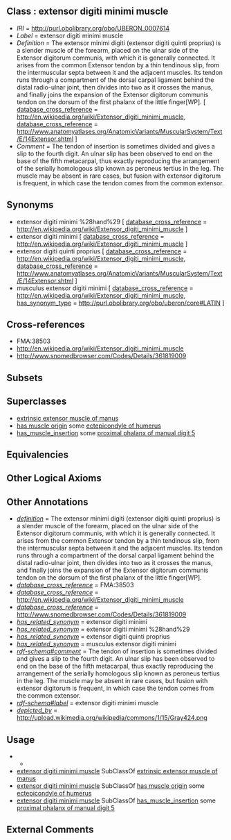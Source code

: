
## Class : extensor digiti minimi muscle

 * *IRI* = http://purl.obolibrary.org/obo/UBERON_0007614
 * *Label* = extensor digiti minimi muscle
 * *Definition* = The extensor minimi digiti (extensor digiti quinti proprius) is a slender muscle of the forearm, placed on the ulnar side of the Extensor digitorum communis, with which it is generally connected. It arises from the common Extensor tendon by a thin tendinous slip, from the intermuscular septa between it and the adjacent muscles. Its tendon runs through a compartment of the dorsal carpal ligament behind the distal radio-ulnar joint, then divides into two as it crosses the manus, and finally joins the expansion of the Extensor digitorum communis tendon on the dorsum of the first phalanx of the little finger[WP]. [ [database_cross_reference](../../ef/oboInOwl#hasDbXref.md) = http://en.wikipedia.org/wiki/Extensor_digiti_minimi_muscle, [database_cross_reference](../../ef/oboInOwl#hasDbXref.md) = http://www.anatomyatlases.org/AnatomicVariants/MuscularSystem/Text/E/14Extensor.shtml ]
 * *Comment* = The tendon of insertion is sometimes divided and gives a slip to the fourth digit. An ulnar slip has been observed to end on the base of the fifth metacarpal, thus exactly reproducing the arrangement of the serially homologous slip known as peroneus tertius in the leg. The muscle may be absent in rare cases, but fusion with extensor digitorum is frequent, in which case the tendon comes from the common extensor.

## Synonyms

 * extensor digiti minimi %28hand%29 [ [database_cross_reference](../../ef/oboInOwl#hasDbXref.md) = http://en.wikipedia.org/wiki/Extensor_digiti_minimi_muscle ]
 * extensor digiti minimi [ [database_cross_reference](../../ef/oboInOwl#hasDbXref.md) = http://en.wikipedia.org/wiki/Extensor_digiti_minimi_muscle ]
 * extensor digiti quinti proprius [ [database_cross_reference](../../ef/oboInOwl#hasDbXref.md) = http://en.wikipedia.org/wiki/Extensor_digiti_minimi_muscle, [database_cross_reference](../../ef/oboInOwl#hasDbXref.md) = http://www.anatomyatlases.org/AnatomicVariants/MuscularSystem/Text/E/14Extensor.shtml ]
 * musculus extensor digiti minimi [ [database_cross_reference](../../ef/oboInOwl#hasDbXref.md) = http://en.wikipedia.org/wiki/Extensor_digiti_minimi_muscle, [has_synonym_type](../../pe/oboInOwl#hasSynonymType.md) = http://purl.obolibrary.org/obo/uberon/core#LATIN ]

## Cross-references

 * FMA:38503
 * http://en.wikipedia.org/wiki/Extensor_digiti_minimi_muscle
 * http://www.snomedbrowser.com/Codes/Details/361819009

## Subsets


## Superclasses

 * [extrinsic extensor muscle of manus](../../UBERON/24/UBERON_0011024.md)
 * [has muscle origin](../../RO/72/RO_0002372.md) some [ectepicondyle of humerus](../../UBERON/07/UBERON_0006807.md)
 * [has_muscle_insertion](../../RO/73/RO_0002373.md) some [proximal phalanx of manual digit 5](../../UBERON/31/UBERON_0004331.md)

## Equivalencies


## Other Logical Axioms


## Other Annotations

 * *[definition](../../IAO/15/IAO_0000115.md)* = The extensor minimi digiti (extensor digiti quinti proprius) is a slender muscle of the forearm, placed on the ulnar side of the Extensor digitorum communis, with which it is generally connected. It arises from the common Extensor tendon by a thin tendinous slip, from the intermuscular septa between it and the adjacent muscles. Its tendon runs through a compartment of the dorsal carpal ligament behind the distal radio-ulnar joint, then divides into two as it crosses the manus, and finally joins the expansion of the Extensor digitorum communis tendon on the dorsum of the first phalanx of the little finger[WP].
 * *[database_cross_reference](../../ef/oboInOwl#hasDbXref.md)* = FMA:38503
 * *[database_cross_reference](../../ef/oboInOwl#hasDbXref.md)* = http://en.wikipedia.org/wiki/Extensor_digiti_minimi_muscle
 * *[database_cross_reference](../../ef/oboInOwl#hasDbXref.md)* = http://www.snomedbrowser.com/Codes/Details/361819009
 * *[has_related_synonym](../../ym/oboInOwl#hasRelatedSynonym.md)* = extensor digiti minimi
 * *[has_related_synonym](../../ym/oboInOwl#hasRelatedSynonym.md)* = extensor digiti minimi %28hand%29
 * *[has_related_synonym](../../ym/oboInOwl#hasRelatedSynonym.md)* = extensor digiti quinti proprius
 * *[has_related_synonym](../../ym/oboInOwl#hasRelatedSynonym.md)* = musculus extensor digiti minimi
 * *[rdf-schema#comment](../../nt/rdf-schema#comment.md)* = The tendon of insertion is sometimes divided and gives a slip to the fourth digit. An ulnar slip has been observed to end on the base of the fifth metacarpal, thus exactly reproducing the arrangement of the serially homologous slip known as peroneus tertius in the leg. The muscle may be absent in rare cases, but fusion with extensor digitorum is frequent, in which case the tendon comes from the common extensor.
 * *[rdf-schema#label](../../el/rdf-schema#label.md)* = extensor digiti minimi muscle
 * *[depicted_by](../../depicted/by/depicted_by.md)* = http://upload.wikimedia.org/wikipedia/commons/1/15/Gray424.png

## Usage

 * -
 * [extensor digiti minimi muscle](../../UBERON/14/UBERON_0007614.md) SubClassOf [extrinsic extensor muscle of manus](../../UBERON/24/UBERON_0011024.md)
 * [extensor digiti minimi muscle](../../UBERON/14/UBERON_0007614.md) SubClassOf [has muscle origin](../../RO/72/RO_0002372.md) some [ectepicondyle of humerus](../../UBERON/07/UBERON_0006807.md)
 * [extensor digiti minimi muscle](../../UBERON/14/UBERON_0007614.md) SubClassOf [has_muscle_insertion](../../RO/73/RO_0002373.md) some [proximal phalanx of manual digit 5](../../UBERON/31/UBERON_0004331.md)

## External Comments

